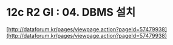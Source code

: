 # 12c R2 GI : 04. DBMS 설치

[http://dataforum.kr/pages/viewpage.action?pageId=57479938](http://dataforum.kr/pages/viewpage.action?pageId=57479938)
